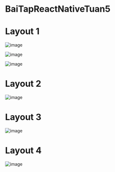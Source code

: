 # BaiTapReactNativeTuan5

<h1>Layout 1</h1>

![image](https://github.com/nguyenhieu1435/BaiTapReactNativeTuan5/assets/70377398/66dbd912-e940-4de4-adb6-5c481584c21d)

![image](https://github.com/nguyenhieu1435/BaiTapReactNativeTuan5/assets/70377398/513d447f-cd28-4037-b515-5453d2faea87)

![image](https://github.com/nguyenhieu1435/BaiTapReactNativeTuan5/assets/70377398/b66de2ff-c780-4ea5-84e2-2016f13eade4)

<h1>Layout 2</h1>

![image](https://github.com/nguyenhieu1435/BaiTapReactNativeTuan5/assets/70377398/a9d22cd4-af30-47c9-8f2f-e9109775a7c0)

<h1>Layout 3</h1>

![image](https://github.com/nguyenhieu1435/BaiTapReactNativeTuan5/assets/70377398/0f7a2aa9-fe5e-4b54-8f42-245dac22238f)

<h1>Layout 4</h1>

![image](https://github.com/nguyenhieu1435/BaiTapReactNativeTuan5/assets/70377398/7a7082c6-cbe9-4872-b451-5cb545d92a12)
